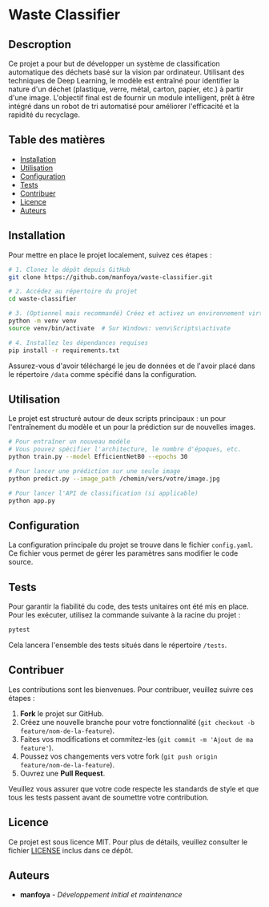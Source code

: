 # Waste Classifier

## Descroption
Ce projet a pour but de développer un système de classification automatique des déchets basé sur la vision par ordinateur. Utilisant des techniques de Deep Learning, le modèle est entraîné pour identifier la nature d'un déchet (plastique, verre, métal, carton, papier, etc.) à partir d'une image. L'objectif final est de fournir un module intelligent, prêt à être intégré dans un robot de tri automatisé pour améliorer l'efficacité et la rapidité du recyclage.

## Table des matières

- [Installation](#installation)
- [Utilisation](#utilisation)
- [Configuration](#configuration)
- [Tests](#tests)
- [Contribuer](#contribuer)
- [Licence](#licence)
- [Auteurs](#auteurs)

## Installation

Pour mettre en place le projet localement, suivez ces étapes :

```bash
# 1. Clonez le dépôt depuis GitHub
git clone https://github.com/manfoya/waste-classifier.git

# 2. Accédez au répertoire du projet
cd waste-classifier

# 3. (Optionnel mais recommandé) Créez et activez un environnement virtuel
python -m venv venv
source venv/bin/activate  # Sur Windows: venv\Scripts\activate

# 4. Installez les dépendances requises
pip install -r requirements.txt
```
Assurez-vous d'avoir téléchargé le jeu de données et de l'avoir placé dans le répertoire `/data` comme spécifié dans la configuration.

## Utilisation

Le projet est structuré autour de deux scripts principaux : un pour l'entraînement du modèle et un pour la prédiction sur de nouvelles images.

```bash
# Pour entraîner un nouveau modèle
# Vous pouvez spécifier l'architecture, le nombre d'époques, etc.
python train.py --model EfficientNetB0 --epochs 30

# Pour lancer une prédiction sur une seule image
python predict.py --image_path /chemin/vers/votre/image.jpg

# Pour lancer l'API de classification (si applicable)
python app.py
```

## Configuration

La configuration principale du projet se trouve dans le fichier `config.yaml`. Ce fichier vous permet de gérer les paramètres sans modifier le code source.



## Tests

Pour garantir la fiabilité du code, des tests unitaires ont été mis en place. Pour les exécuter, utilisez la commande suivante à la racine du projet :

```bash
pytest
```
Cela lancera l'ensemble des tests situés dans le répertoire `/tests`.

## Contribuer

Les contributions sont les bienvenues. Pour contribuer, veuillez suivre ces étapes :

1.  **Fork** le projet sur GitHub.
2.  Créez une nouvelle branche pour votre fonctionnalité (`git checkout -b feature/nom-de-la-feature`).
3.  Faites vos modifications et commitez-les (`git commit -m 'Ajout de ma feature'`).
4.  Poussez vos changements vers votre fork (`git push origin feature/nom-de-la-feature`).
5.  Ouvrez une **Pull Request**.

Veuillez vous assurer que votre code respecte les standards de style et que tous les tests passent avant de soumettre votre contribution.

## Licence

Ce projet est sous licence MIT. Pour plus de détails, veuillez consulter le fichier [LICENSE](LICENSE) inclus dans ce dépôt.

## Auteurs

*   **manfoya** - *Développement initial et maintenance*